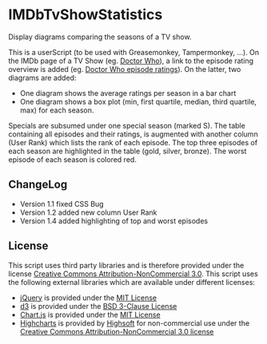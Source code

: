 # IMDbTvShowStatistics
Display diagrams comparing the seasons of a TV show.

This is a userScript (to be used with Greasemonkey, Tampermonkey, ...).
On the IMDb page of a TV Show (eg. [Doctor Who](http://www.imdb.com/title/tt0436992/)), a link to the episode rating overview is added (eg. [Doctor Who episode ratings](http://www.imdb.com/title/tt0436992/eprate)).
On the latter, two diagrams are added:
* One diagram shows the average ratings per season in a bar chart
* One diagram shows a box plot (min, first quartile, median, third quartile, max) for each season.

Specials are subsumed under one special season (marked S).
The table containing all episodes and their ratings, is augmented with another column (User Rank) which lists the rank of each episode.
The top three episodes of each season are highlighted in the table (gold, silver, bronze). The worst episode of each season is colored red.

## ChangeLog
* Version 1.1 fixed CSS Bug
* Version 1.2 added new column User Rank
* Version 1.4 added highlighting of top and worst episodes

## License
This script uses third party libraries and is therefore provided under the license [Creative Commons Attribution-NonCommercial 3.0](http://creativecommons.org/licenses/by-nc/3.0/).
This script uses the following external libraries which are available under different licenses:
* [jQuery](https://jquery.com/) is provided under the [MIT License](https://tldrlegal.com/license/mit-license)
* [d3](http://d3js.org/) is provided under the [BSD 3-Clause License](https://github.com/mbostock/d3/blob/master/LICENSE)
* [Chart.js](http://www.chartjs.org/) is provided under the [MIT License](http://opensource.org/licenses/MIT)
* [Highcharts](http://shop.highsoft.com/highcharts.html) is provided by [Highsoft](http://shop.highsoft.com/) for non-commercial use under the [Creative Commons Attribution-NonCommercial 3.0 license](http://creativecommons.org/licenses/by-nc/3.0/)
